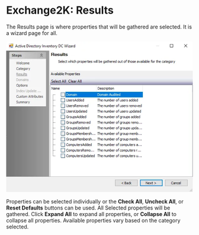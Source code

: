 # Exchange2K: Results

The Results page is where properties that will be gathered are selected. It is a wizard page for
all.

![Exchange 2K+ Data Collector Wizard Results page](../../../../../static/img/product_docs/accessanalyzer/admin/datacollector/adinventory/results.webp)

Properties can be selected individually or the **Check All**, **Uncheck All**, or **Reset Defaults**
buttons can be used. All Selected properties will be gathered. Click **Expand All** to expand all
properties, or **Collapse All** to collapse all properties. Available properties vary based on the
category selected.
